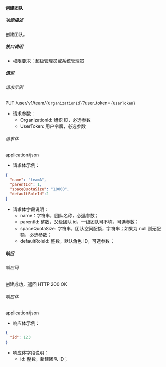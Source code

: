 #### 创建团队

##### 功能描述

创建团队。

##### 接口说明

- 权限要求：超级管理员或系统管理员

##### 请求

###### 请求示例
PUT /user/v1/team/`{OrganizationId}`?user_token=`{UserToken}`

- 请求参数：
  - OrganizationId: 组织 ID，必选参数
  - UserToken: 用户令牌，必选参数

###### 请求体

application/json

- 请求体示例：

```json
{
  "name": "teamA",
  "parentId": 1,
  "spaceQuotaSize": "10000",
  "defaultRoleId":2
}
```

- 请求体字段说明：
  - name：字符串，团队名称，必选参数；
  - parentId: 整数，父级团队 id，一级团队可不填，可选参数；
  - spaceQuotaSize: 字符串，团队空间配额，字符串；如果为 null 则无配额，必选参数；
  - defaultRoleId: 整数，默认角色 ID，可选参数；

##### 响应

###### 响应码

创建成功，返回 HTTP 200 OK

###### 响应体

application/json

- 响应体示例：

```json
{
  "id": 123
}
```

- 响应体字段说明：
    - id: 整数，新建团队 ID；

